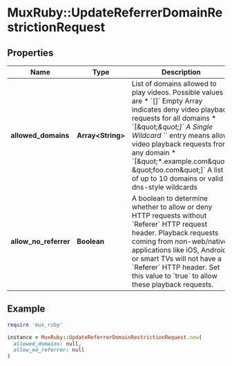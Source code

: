 # MuxRuby::UpdateReferrerDomainRestrictionRequest

## Properties

| Name | Type | Description | Notes |
| ---- | ---- | ----------- | ----- |
| **allowed_domains** | **Array&lt;String&gt;** | List of domains allowed to play videos. Possible values are   * &#x60;[]&#x60; Empty Array indicates deny video playback requests for all domains   * &#x60;[\&quot;*\&quot;]&#x60; A Single Wildcard &#x60;*&#x60; entry means allow video playback requests from any domain   * &#x60;[\&quot;*.example.com\&quot;, \&quot;foo.com\&quot;]&#x60; A list of up to 10 domains or valid dns-style wildcards  | [optional] |
| **allow_no_referrer** | **Boolean** | A boolean to determine whether to allow or deny HTTP requests without &#x60;Referer&#x60; HTTP request header. Playback requests coming from non-web/native applications like iOS, Android or smart TVs will not have a &#x60;Referer&#x60; HTTP header. Set this value to &#x60;true&#x60; to allow these playback requests. | [optional][default to false] |

## Example

```ruby
require 'mux_ruby'

instance = MuxRuby::UpdateReferrerDomainRestrictionRequest.new(
  allowed_domains: null,
  allow_no_referrer: null
)
```


